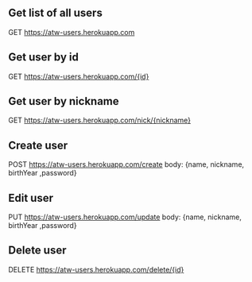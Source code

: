 ## Get list of all users
GET
https://atw-users.herokuapp.com

## Get user by id
GET
https://atw-users.herokuapp.com/{id}

## Get user by nickname
GET
https://atw-users.herokuapp.com/nick/{nickname}

## Create user
POST
https://atw-users.herokuapp.com/create
body: {name, nickname, birthYear ,password}

## Edit user
PUT
https://atw-users.herokuapp.com/update
body: {name, nickname, birthYear ,password}

## Delete user
DELETE
https://atw-users.herokuapp.com/delete/{id}